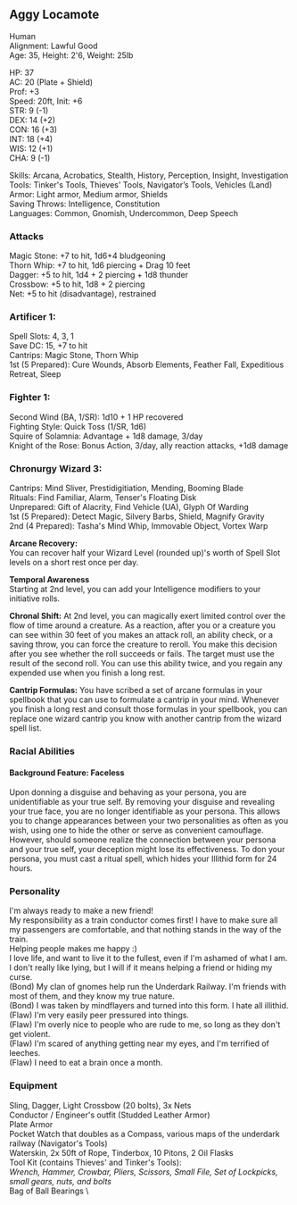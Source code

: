 ## Aggy Locamote
Human \
Alignment: Lawful Good \
Age: 35, Height: 2'6, Weight: 25lb 

HP: 37 \
AC: 20 (Plate + Shield) \
Prof: +3 \
Speed: 20ft, Init: +6 \
STR: 9  (-1) \
DEX: 14 (+2) \
CON: 16 (+3) \
INT: 18 (+4) \
WIS: 12 (+1) \
CHA: 9  (-1) 

Skills: Arcana, Acrobatics, Stealth, History, Perception, Insight, Investigation \
Tools: Tinker's Tools, Thieves' Tools, Navigator’s Tools, Vehicles (Land) \
Armor: Light armor, Medium armor, Shields \
Saving Throws: Intelligence, Constitution \
Languages: Common, Gnomish, Undercommon, Deep Speech

### Attacks
Magic Stone: +7 to hit, 1d6+4 bludgeoning \
Thorn Whip: +7 to hit, 1d6 piercing + Drag 10 feet \
Dagger: +5 to hit, 1d4 + 2 piercing + 1d8 thunder \
Crossbow: +5 to hit, 1d8 + 2 piercing \
Net: +5 to hit (disadvantage), restrained

### Artificer 1: 
Spell Slots: 4, 3, 1 \
Save DC: 15, +7 to hit \
Cantrips: Magic Stone, Thorn Whip \
1st (5 Prepared): Cure Wounds, Absorb Elements, Feather Fall, Expeditious Retreat, Sleep

### Fighter 1:
Second Wind (BA, 1/SR): 1d10 + 1 HP recovered \
Fighting Style: Quick Toss (1/SR, 1d6) \
Squire of Solamnia: Advantage + 1d8 damage, 3/day \
Knight of the Rose: Bonus Action, 3/day, ally reaction attacks, +1d8 damage

### Chronurgy Wizard 3:
Cantrips: Mind Sliver, Prestidigitiation, Mending, Booming Blade \
Rituals: Find Familiar, Alarm, Tenser's Floating Disk \
Unprepared:  Gift of Alacrity, Find Vehicle (UA), Glyph Of Warding \
1st (5 Prepared): Detect Magic, Silvery Barbs, Shield, Magnify Gravity \
2nd (4 Prepared): Tasha's Mind Whip, Immovable Object, Vortex Warp

**Arcane Recovery:** \
You can recover half your Wizard Level (rounded up)'s worth of Spell Slot levels on a short rest once per day. 

**Temporal Awareness** \
Starting at 2nd level, you can add your Intelligence modifiers to your initiative rolls.

**Chronal Shift:**
At 2nd level, you can magically exert limited control over the flow of time around a creature. As a reaction, after you or a creature you can see within 30 feet of you makes an attack roll, an ability check, or a saving throw, you can force the creature to reroll. You make this decision after you see whether the roll succeeds or fails. The target must use the result of the second roll. You can use this ability twice, and you regain any expended use when you finish a long rest.

**Cantrip Formulas:** 
You have scribed a set of arcane formulas in your spellbook that you can use to formulate a cantrip in your mind. Whenever you finish a long rest and consult those formulas in your spellbook, you can replace one wizard cantrip you know with another cantrip from the wizard spell list. 

### Racial Abilities
#### Background Feature: Faceless
Upon donning a disguise and behaving as your persona, you are unidentifiable as your true self. By removing your disguise and revealing your true face, you are no longer identifiable as your persona. This allows you to change appearances between your two personalities as often as you wish, using one to hide the other or serve as convenient camouflage. However, should someone realize the connection between your persona and your true self, your deception might lose its effectiveness. To don your persona, you must cast a ritual spell, which hides your Illithid form for 24 hours. 

### Personality
I'm always ready to make a new friend! \
My responsibility as a train conductor comes first! I have to make sure all my passengers are comfortable, and that nothing stands in the way of the train. \
Helping people makes me happy :) \
I love life, and want to live it to the fullest, even if I'm ashamed of what I am. \
I don't really like lying, but I will if it means helping a friend or hiding my curse. \
(Bond) My clan of gnomes help run the Underdark Railway. I'm friends with most of them, and they know my true nature. \
(Bond) I was taken by mindflayers and turned into this form. I hate all illithid. \
(Flaw) I'm very easily peer pressured into things. \
(Flaw) I'm overly nice to people who are rude to me, so long as they don't get violent. \
(Flaw) I'm scared of anything getting near my eyes, and I'm terrified of leeches. \
(Flaw) I need to eat a brain once a month. 

### Equipment
Sling, Dagger, Light Crossbow (20 bolts), 3x Nets \
Conductor / Engineer's outfit (Studded Leather Armor) \
Plate Armor \
Pocket Watch that doubles as a Compass, various maps of the underdark railway (Navigator's Tools) \
Waterskin, 2x 50ft of Rope, Tinderbox, 10 Pitons, 2 Oil Flasks \
Tool Kit (contains Thieves' and Tinker's Tools): \
*Wrench, Hammer, Crowbar, Pliers, Scissors, Small File, Set of Lockpicks, small gears, nuts, and bolts* \
Bag of Ball Bearings \
